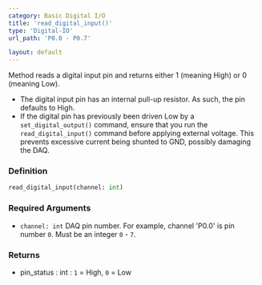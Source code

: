 ```yaml
---
category: Basic Digital I/O
title: 'read_digital_input()'
type: 'Digital-IO'
url_path: 'P0.0 - P0.7'

layout: default
---
```


Method reads a digital input pin and returns either 1 (meaning High) or 0 (meaning Low).
* The digital input pin has an internal pull-up resistor. As such, the pin defaults to High.
* If the digital pin has previously been driven Low by a `set_digital_output()` command, ensure that you run
            the `read_digital_input()` command before applying external voltage. This prevents excessive current being
            shunted to GND, possibly damaging the DAQ.

### Definition 

```python
read_digital_input(channel: int)
```

### Required Arguments

* `channel: int` DAQ pin number. For example, channel 'P0.0' is pin number `0`. Must be an integer `0` - `7`.

### Returns

* pin_status : int : `1` = High, `0` = Low
